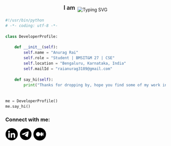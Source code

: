 <div align="center" style="display: flex; justify-content: center; align-items: center; gap: 8px;">
  <span style="font-weight:600; font-size:18px; position: relative; top: -6px;">I am</span>

  <picture>
    <source media="(prefers-color-scheme: dark)" 
      srcset="https://readme-typing-svg.demolab.com?font=Lora&pause=1000&color=FFFFFF&vCenter=true&width=450&lines=an+Android+Developer;an+AI%26ML+Explorer;a+Cloud+Enthusiast;a+Creative+Tech+Storyteller;an+AR%2FVR+Explorer;and+most+importantly%2C+a+Dreamer" />
    <img src="https://readme-typing-svg.demolab.com?font=Lora&pause=1000&color=000000&vCenter=true&width=450&lines=an+Android+Developer;an+AI%26ML+Explorer;a+Cloud+Enthusiast;a+Creative+Tech+Storyteller;an+AR%2FVR+Explorer;and+most+importantly%2C+a+Dreamer" 
         alt="Typing SVG" />
  </picture>
</div>




```python
#!/usr/bin/python
# -*- coding: utf-8 -*-

class DeveloperProfile:

    def __init__(self):
        self.name = "Anurag Rai"
        self.role = "Student | BMSIT&M 27 | CSE"
        self.location = "Bengaluru, Karnataka, India"
        self.mailId = "raianurag3189@gmail.com"

    def say_hi(self):
        print("Thanks for dropping by, hope you find some of my work interesting.")


me = DeveloperProfile()
me.say_hi()
```

<h3 align="left">Connect with me:</h3>
<p align="left">
<a href="https://www.linkedin.com/in/r-anurag" target="blank"><img align="center" src="./connect-with-me-icons/linkedinIcon.png" alt="r-anurag" height="40" width="40" /></a>
<a href="https://mailto:raianurag3189@gmail.com" target="blank"><img align="center" src="./connect-with-me-icons/mail.png" alt="r-anurag" height="40" width="40" /></a>
<a href="https://medium.com/@raianurag3189" target="blank"><img align="center" src="./connect-with-me-icons/medium.png" alt="r-anurag" height="40" width="40" /></a>
</p>
